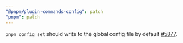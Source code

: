 ```yaml
---
"@pnpm/plugin-commands-config": patch
"pnpm": patch
---
```


`pnpm config set` should write to the global config file by default [#5877](https://github.com/pnpm/pnpm/issues/5877).
